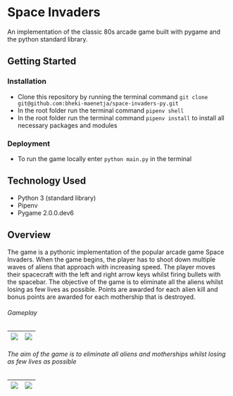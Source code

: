 # Space Invaders
An implementation of the classic 80s arcade game built with pygame and the python standard library.

## Getting Started
### Installation
- Clone this repository by running the terminal command `git clone git@github.com:bheki-maenetja/space-invaders-py.git`
- In the root folder run the terminal command `pipenv shell`
- In the root folder run the terminal command `pipenv install` to install all necessary packages and modules

### Deployment
- To run the game locally enter `python main.py` in the terminal

## Technology Used
- Python 3 (standard library)
- Pipenv
- Pygame 2.0.0.dev6

## Overview
The game is a pythonic implementation of the popular arcade game Space Invaders. When the game begins, the player has to shoot down multiple waves of aliens that approach with increasing speed. The player moves their spacecraft with the left and right arrow keys whilst firing bullets with the spacebar. The objective of the game is to eliminate all the aliens whilst losing as few lives as possible. Points are awarded for each alien kill and bonus points are awarded for each mothership that is destroyed.

###### <figcaption>Gameplay</figcation>
|<img src="https://github.com/bheki-maenetja/space-invaders-py/blob/master/img/screencast_gamplay.gif?raw=true" /> | <img src="https://github.com/bheki-maenetja/space-invaders-py/blob/master/img/screencast_gamplay-motherships.gif?raw=true" /> |
|---|---|


###### <figcaption>The aim of the game is to eliminate all aliens and motherships whilst losing as few lives as possible</figcaption>
| <img src="https://res.cloudinary.com/dyed10v2u/image/upload/v1600344391/project_space-invaders-py/screenshot_game-over-screen-victory_uqffjv.png" /> | <img src="https://res.cloudinary.com/dyed10v2u/image/upload/v1600344391/project_space-invaders-py/screenshot_game-over-screen-defeat_u0ni7v.png" /> |
|---|---|

